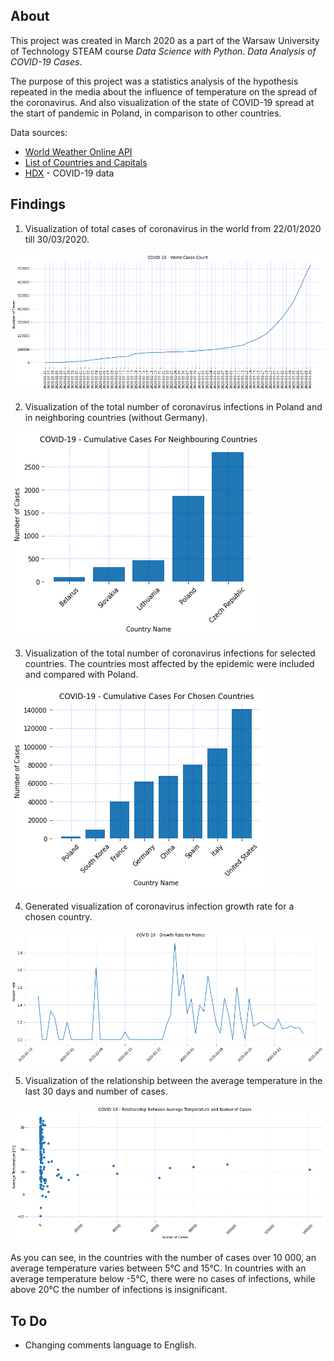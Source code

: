 ## About

This project was created in March 2020 as a part of the Warsaw University of Technology STEAM course _Data Science with Python. Data Analysis of COVID-19 Cases_.

The purpose of this project was a statistics analysis of the hypothesis repeated in the media about the influence of temperature on the spread of the coronavirus. And also visualization of the state of COVID-19 spread at the start of pandemic in Poland, in comparison to other countries. 

Data sources: 
* [World Weather Online API](https://www.worldweatheronline.com/developer/api/)
* [List of Countries and Capitals](http://techslides.com/list-of-countries-and-capitals)
* [HDX](https://data.humdata.org/dataset-/novel-coronavirus-2019-ncov-cases) - COVID-19 data

## Findings

1) Visualization of total cases of coronavirus in the world from 22/01/2020 till 30/03/2020.

![alt text](https://github.com/kmlbober/koronascience_project/blob/main/img/5.png?raw=true)


2) Visualization of the total number of coronavirus infections in Poland and in neighboring countries (without Germany).

![alt text](https://github.com/kmlbober/koronascience_project/blob/main/img/2.png?raw=true)

3) Visualization of the total number of coronavirus infections for selected countries. The countries most affected by the epidemic were included and compared with Poland.

![alt text](https://github.com/kmlbober/koronascience_project/blob/main/img/1.png?raw=true)

4) Generated visualization of coronavirus infection growth rate for a chosen country.

![alt text](https://github.com/kmlbober/koronascience_project/blob/main/img/3.png?raw=true)

5) Visualization of the relationship between the average temperature in the last 30 days and number of cases.

![alt text](https://github.com/kmlbober/koronascience_project/blob/main/img/4.png?raw=true)

As you can see, in the countries with the number of cases over 10 000, an average temperature varies between 5°C and 15°C. In countries with an average temperature below -5°C, there were no cases of infections, while above 20°C the number of infections is insignificant.


## To Do

* Changing comments language to English.